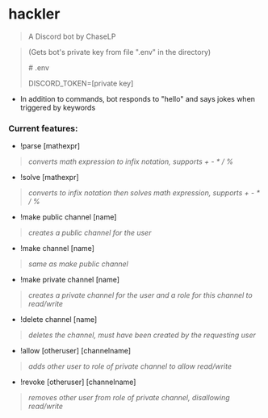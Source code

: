 # hackler
> 
> A Discord bot by ChaseLP

> (Gets bot's private key from file ".env" in the directory)
> 
> \# .env
> 
> DISCORD_TOKEN=[private key]

- In addition to commands, bot responds to "hello" and says jokes when triggered by keywords

### Current features:
- !parse [mathexpr]
> *converts math expression to infix notation, supports + - \* / %*
- !solve [mathexpr]
> *converts to infix notation then solves math expression, supports + - \* / %*
- !make public channel [name]
> *creates a public channel for the user*
- !make channel [name]
> *same as make public channel*
- !make private channel [name]
> *creates a private channel for the user and a role for this channel to read/write*
- !delete channel [name]
> *deletes the channel, must have been created by the requesting user*
- !allow [otheruser] [channelname]
> *adds other user to role of private channel to allow read/write*
- !revoke [otheruser] [channelname]
> *removes other user from role of private channel, disallowing read/write*
